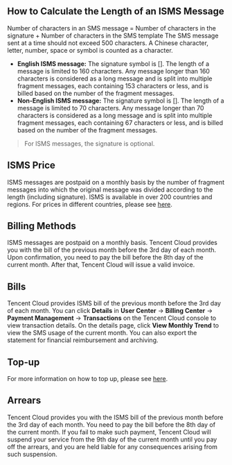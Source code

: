 ## How to Calculate the Length of an ISMS Message
Number of characters in an SMS message = Number of characters in the signature + Number of characters in the SMS template
The SMS message sent at a time should not exceed 500 characters. A Chinese character, letter, number, space or symbol is counted as a character.
- **English ISMS message:** The signature symbol is []. The length of a message is limited to 160 characters. Any message longer than 160 characters is considered as a long message and is split into multiple fragment messages, each containing 153 characters or less, and is billed based on the number of the fragment messages.
- **Non-English ISMS message:** The signature symbol is []. The length of a message is limited to 70 characters. Any message longer than 70 characters is considered as a long message and is split into multiple fragment messages, each containing 67 characters or less, and is billed based on the number of the fragment messages.

>For ISMS messages, the signature is optional.


## ISMS Price
ISMS messages are postpaid on a monthly basis by the number of fragment messages into which the original message was divided according to the length (including signature). ISMS is available in over 200 countries and regions. For prices in different countries, please see [here](https://intl.cloud.tencent.com/document/product/382/18051).

## Billing Methods
ISMS messages are postpaid on a monthly basis. Tencent Cloud provides you with the bill of the previous month before the 3rd day of each month. Upon confirmation, you need to pay the bill before the 8th day of the current month. After that, Tencent Cloud will issue a valid invoice.

## Bills
Tencent Cloud provides ISMS bill of the previous month before the 3rd day of each month. You can click **Details** in **User Center** -> **Billing Center** -> **Payment Management** -> **Transactions** on the Tencent Cloud console to view transaction details. On the details page, click **View Monthly Trend** to view the SMS usage of the current month. You can also export the statement for financial reimbursement and archiving.

## Top-up 
For more information on how to top up, please see [here](https://cloud.tencent.com/document/product/555/9902).

## Arrears
Tencent Cloud provides you with the ISMS bill of the previous month before the 3rd day of each month. You need to pay the bill before the 8th day of the current month. If you fail to make such payment, Tencent Cloud will suspend your service from the 9th day of the current month until you pay off the arrears, and you are held liable for any consequences arising from such suspension.

